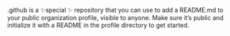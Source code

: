 .github is a ✨special ✨ repository that you can use to add a README.md to your public organization profile, 
visible to anyone. Make sure it’s public and initialize it with a README in the profile directory to get started.
